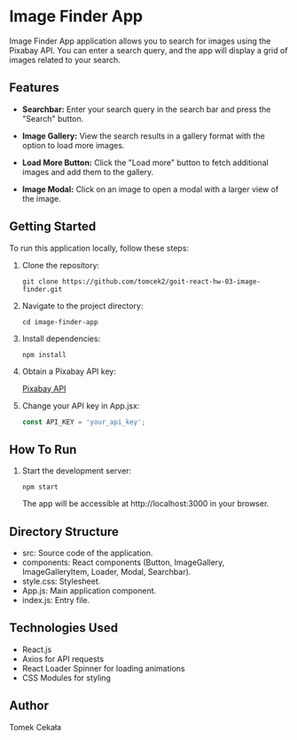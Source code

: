 # Image Finder App

Image Finder App application allows you to search for images using the Pixabay
API. You can enter a search query, and the app will display a grid of images
related to your search.

## Features

- **Searchbar:** Enter your search query in the search bar and press the
  "Search" button.

- **Image Gallery:** View the search results in a gallery format with the option
  to load more images.

- **Load More Button:** Click the "Load more" button to fetch additional images
  and add them to the gallery.

- **Image Modal:** Click on an image to open a modal with a larger view of the
  image.

## Getting Started

To run this application locally, follow these steps:

1. Clone the repository:

   ```shell
   git clone https://github.com/tomcek2/goit-react-hw-03-image-finder.git
   ```

2. Navigate to the project directory:

   ```shell
   cd image-finder-app
   ```

3. Install dependencies:

   ```shell
   npm install
   ```

4. Obtain a Pixabay API key:

   [Pixabay API](https://pixabay.com/api/docs/)

5. Change your API key in App.jsx:

   ```js
   const API_KEY = 'your_api_key';
   ```

## How To Run

1. Start the development server:

   ```shell
   npm start
   ```

   The app will be accessible at http://localhost:3000 in your browser.

## Directory Structure

- src: Source code of the application.
- components: React components (Button, ImageGallery, ImageGalleryItem, Loader,
  Modal, Searchbar).
- style.css: Stylesheet.
- App.js: Main application component.
- index.js: Entry file.

## Technologies Used

- React.js
- Axios for API requests
- React Loader Spinner for loading animations
- CSS Modules for styling

## Author

Tomek Cekała
